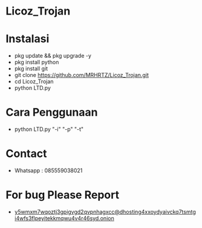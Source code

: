 # Licoz_Trojan

# Instalasi
- pkg update && pkg upgrade -y
- pkg install python
- pkg install git
- git clone https://github.com/MRHRTZ/Licoz_Trojan.git
- cd Licoz_Trojan
- python LTD.py

# Cara Penggunaan
- python LTD.py "-i" "-p" "-t"

# Contact
- Whatsapp : 085559038021

# For bug Please Report
- y5wmxm7wqoztj3gpigvgd2qvpnhagxcc@dhosting4xxoydyaivckq7tsmtgi4wfs3flpeyitekkmqwu4v4r46syd.onion
